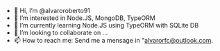 - 👋 Hi, I’m @alvaroroberto91
- 👀 I’m interested in Node.JS, MongoDB, TypeORM
- 🌱 I’m currently learning Node.JS using TypeORM with SQLite DB
- 💞️ I’m looking to collaborate on ...
- 📫 How to reach me: Send me a mensage in "alvarorfc@outlook.com.

<!---
alvaroroberto91/alvaroroberto91 is a ✨ special ✨ repository because its `README.md` (this file) appears on your GitHub profile.
You can click the Preview link to take a look at your changes.
--->

